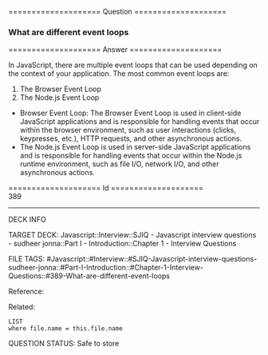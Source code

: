 ==================== Question ====================  

### What are different event loops  

==================== Answer ====================  

In JavaScript, there are multiple event loops that can be used depending on the
context of your application. The most common event loops are:

1. The Browser Event Loop
2. The Node.js Event Loop

- Browser Event Loop: The Browser Event Loop is used in client-side JavaScript
  applications and is responsible for handling events that occur within the
  browser environment, such as user interactions (clicks, keypresses, etc.),
  HTTP requests, and other asynchronous actions.
- The Node.js Event Loop is used in server-side JavaScript applications and is
  responsible for handling events that occur within the Node.js runtime
  environment, such as file I/O, network I/O, and other asynchronous actions.

==================== Id ====================  
389
<!--ID: 1707879859761-->

---

DECK INFO

TARGET DECK: Javascript::Interview::SJIQ - Javascript interview questions - sudheer jonna::Part I - Introduction::Chapter 1 - Interview Questions

FILE TAGS: #Javascript::#Interview::#SJIQ-Javascript-interview-questions-sudheer-jonna::#Part-I-Introduction::#Chapter-1-Interview-Questions::#389-What-are-different-event-loops

Reference:

Related:

```dataview
LIST
where file.name = this.file.name
```
QUESTION STATUS: Safe to store
